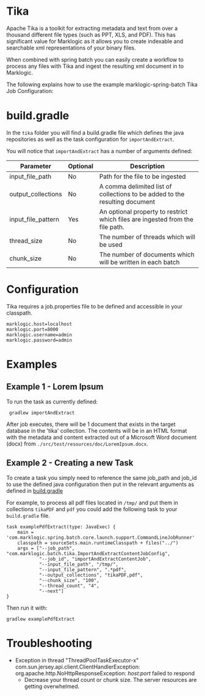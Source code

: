 
# Tika

Apache Tika is a toolkit for extracting metadata and text from over a thousand different file types (such as PPT, XLS, and PDF). This has significant value for Marklogic as it allows you to create indexable and searchable xml representations of your binary files. 

When combined with spring batch you can easily create a workflow to process any files with Tika and ingest the resulting xml document in to Marklogic. 

The following explains how to use the example marklogic-spring-batch Tika Job Configuration:
 
# build.gradle

In the `tika` folder you will find a build.gradle file which defines the java repositories as well as the task configuration for `importAndExtract`. 

You will notice that `importAndExtract` has a number of arguments defined:

Parameter | Optional | Description
----------|----------|-------------
input_file_path | No | Path for the file to be ingested
output_collections | No | A comma delimited list of collections to be added to the resulting document
input_file_pattern | Yes | An optional property to restrict which files are ingested from the file path.
thread_size | No| The number of threads which will be used
chunk_size | No| The number of documents which will be written in each batch

# Configuration

Tika requires a job.properties file to be defined and accessible in your classpath.

    marklogic.host=localhost
    marklogic.port=8000
    marklogic.username=admin
    marklogic.password=admin

# Examples  

## Example 1 - Lorem Ipsum

To run the task as currently defined:
```
 gradlew importAndExtract
```

After job executes, there will be 1 document that exists in the target database in the 'tika' collection. The contents will be in an HTML format with the metadata and content extracted out of a Microsoft Word document (docx) from `./src/test/resources/doc/LoremIpsum.docx`.
   
## Example 2 - Creating a new Task

To create a task you simply need to reference the same job_path and job_id to use the defined java configuration then put in the relevant arguments as defined in  [build.gradle](#buildgradle)

For example, to process all pdf files located in `/tmp/` and put them in collections `tikaPDF` and `pdf` you could add the following task to your `build.gradle` file.
```
task examplePdfExtract(type: JavaExec) {
    main = 'com.marklogic.spring.batch.core.launch.support.CommandLineJobRunner'
    classpath = sourceSets.main.runtimeClasspath + files("../")
    args = ["--job_path", "com.marklogic.batch.tika.ImportAndExtractContentJobConfig",
            "--job_id", "importAndExtractContentJob",
            "--input_file_path", "/tmp/",
            "--input_file_pattern", ".*pdf",
            "--output_collections", "tikaPDF,pdf",
            "--chunk_size", "100",
            "--thread_count", "4",
            "--next"]
}
```
Then run it with:

```
gradlew examplePdfExtract
```

# Troubleshooting

 * Exception in thread "ThreadPoolTaskExecutor-x" com.sun.jersey.api.client.ClientHandlerException: org.apache.http.NoHttpResponseException: _host:port_ failed to respond
   * Decrease your thread count or chunk size.  The server resources are getting overwhelmed.